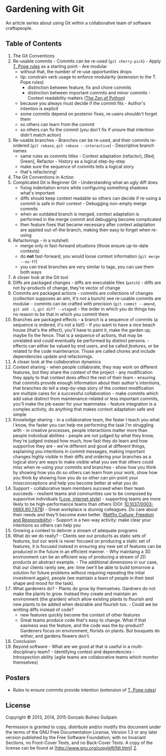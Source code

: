 Gardening with Git
==================

An article series about using Git within a collaborative team of
software craftspeople.

Table of Contents
-----------------

1. The Git Conventions
  1. Re-usable commits
    - Commits can be re-used (`git cherry-pick`)
    - Apply [T. Pope rules][tpope] as a starting point
    - Are modular
      * without that, the number of re-use opportunities drops
      * tip: constrain verb usage to enforce modularity (extension to the T. Pope rules)
        - distinction between feature, fix and chore commits
        - distinction between important commits and minor commits
    - Context readability matters ([The Zen of Python][zen])
      * because you always must decide if the commit fits
    - Author's intention is explicit
      * some commits depend on posterior fixes, re-users shouldn't forget them
      * so others can learn from the commit
      * so others can fix the commit (you don't fix if unsure that intention didn't match action)
  1. Re-usable branches
    - Branches can be re-used, and their commits re-ordered  (`git rebase`, `git rebase --interactive`)
    - Descriptive branch names
      * same rules as commits titles
    - Context adaptation (refactor), [Red, Green], Refactor
    - History as a logical step-by-step
      * make sure the sequence of commits tells a logical story
      * that's refactoring!
2. The Git Conventions in Action
  1. Complicated Git is Beginner Git
    - Understanding what an ugly diff does
      * fixing indentation errors while configuring something shadows what's important
      * diffs should keep context readable so others can decide if re-using a commit is safe in *their* context
    - Debugging non-empty merge commits
      * when an outdated branch is merged, context adaptation is performed in the merge commit and debugging become complicated
      * then feature fixes that became necessary after context adaptation are applied out-of-the branch, making then easy to forget when re-using
  1. Refactorings
    - in a nutshell:
      * merge only in fast-forward situations (those ensure up-to-date contexts)
      * do **not** fast-forward, you would loose context information (`git merge --no-ff`)
      * you can treat branches are very similar to tags, you can use them both ways
3. A closer look at the Git tool
  1. Diffs are packaged changes
    - diffs are executable files (`patch`)
    - diffs are not by-products of change, they're vector of change
  2. Commits are packaged actions
    - commits are collections of changes (collection supposes an aim, it's not a bunch) see re-usable commits are modular
    - commits can be crafted with precision (`git commit --amend`, `git add -i`, `git diff --staged`)
    - the order in which you do things has no reason to be that in which you commit them
  3. Branches are packaged effects
    - a branch is a sequence of commits (a sequence is ordered, it's not a list!)
    - If you want to have a nice beach house (that's the effect), you'll have to paint it, make the garden up, maybe fix the fence. That is a sequence of actions, that may be unrelated and could eventually be performed by distinct persons.
    - effects can either be valued by end users, and be called _features_, or be related to the code maintenance. Those are called chores and include dependencies update and refactorings.
4. A closer look at the collaboration dynamics
  1. Context sharing
    - when people collaborate, they may work on different features, but they share the context of the project
    - any modification they apply to that context does affect the rest of their team
    - ensuring that commits provide enough information about their author's intentions, that branches do tell a step-by-step story of the context modification are multiple cares for a successful collaboration
    - make commits which add value distinct from maintenance-related or less important commits, you'll make the job easier for your teammates
    - feature integration is a complex activity, do anything that makes context adaptation safe and simple
  1. Knowledge sharing
    - in a collaborative team, the faster I teach you what I know, the faster you can help me performing the task I'm struggling with
    - in creative processes, people interactions matter more than people individual abilities
    - people are not judged by what they know, they're judged instead how much, how fast they do learn and how supportive they are
    - we're different and good at different things, explaining you intentions in commit messages, making important changes highly visible in their diffs and ordering your branches as a logical story are ways to make visible what you see that others could miss when re-using your commits and branches
    - show how you think by showing how you do so others can learn from your work, show how you think by showing how you do so other can pin-point your missconceptions and help you become better at what you do
  1. Support
    - collaborative team members succeed when their team succeeds
    - resilient teams and communities use to be composed by supportive individuals ([Love, internet style][love])
    - supporting teams are more likely to be high-performance teams than others (DOI: [10.1037/0003-066X.60.7.678][flourish])
    - Great workplace is stunnig colleagues. Do care about their needs and they'll become even better. ([Netflix Culture: Freedom and Responsibility][netflix])
    - Support is a two-way activity: make clear your intentions so others can help you
1. Growing a context to delivrer a stream of adequate programs
  1. What do we do really?
    - Clients see our products as static sets of features, but our work is never focused on producing a static set of features, it is focused instead in ensuring any new set of features can be produced in the future in an efficient manner.
    - Why maintaing a 3D environment can be an efficient way of producing a stream of 2D products an abstract example.
    - The additional dimensions in our case, that our clients rarely see, are: time (we'll be able to build tomorrow a solution for future problems without requiring repeating the intial investment again), people (we maintain a team of people in their best shape and mood for the task).
  1. What gardeners do?
    - Plants do grow by themselves. Gardners do not make the plants to grow. Instead they create and maintain an environment (the grarden) which allow existing plants to flourish and new plants to be added when desirable and flourish too.
    - Could we be writting diffs instead of code?
      * new features quickly become the context of other features
      * Great teams produce code that's easy to change. What if that easiness was the feature, and the code was the by-product? Gardeners focus on environment, florists on plants. But bouquets do wither, and gardens flowers don't.
1. Conclusion
  1. Beyond software
    - What are we good at that is useful in a multi-disciplinary team?
    - Identifying context and dependencies
    - Introspection ability (agile teams are collaborative teams which monitor themselves)

  [love]: https://www.youtube.com/watch?v=Xe1TZaElTAs
  [zen]: http://legacy.python.org/dev/peps/pep-0020
  [flourish]: http://psycnet.apa.org/?&fa=main.doiLanding&doi=10.1037/0003-066X.60.7.678
  [netflix]: http://www.slideshare.net/reed2001/culture-1798664

Posters
-------

- Rules to ensure commits provide intention (extension of [T. Pope rules][tpope])

  [tpope]: http://tbaggery.com/2008/04/19/a-note-about-git-commit-messages.html

License
-------

Copyright &copy; 2013, 2014, 2015 Gonzalo Bulnes Guilpain

Permission is granted to copy, distribute and/or modify this document under the terms
of the GNU Free Documentation License, Version 1.3 or any later version published by
the Free Software Foundation; with no Invariant Sections, no Front-Cover Texts, and
no Back-Cover Texts. A copy of the license can be found at
[http://www.gnu.org/copyleft/fdl.html] [2].

  [2]: http://www.gnu.org/copyleft/fdl.html

